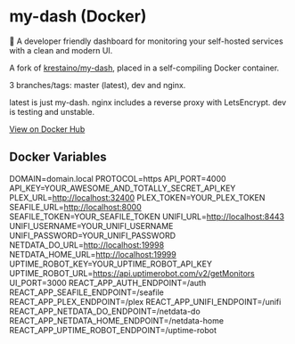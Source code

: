 # my-dash (Docker)

🔢 A developer friendly dashboard for monitoring your self-hosted services with a clean and modern UI.
  
A fork of [krestaino/my-dash](https://github.com/krestaino/my-dash), placed in a self-compiling Docker container.
  
3 branches/tags: master (latest), dev and nginx.
  
latest is just my-dash. nginx includes a reverse proxy with LetsEncrypt. dev is testing and unstable.
  
[View on Docker Hub](https://hub.docker.com/r/lusky3/my-dash)
  
## Docker Variables
  
  DOMAIN=domain.local
  PROTOCOL=https
  API_PORT=4000
  API_KEY=YOUR_AWESOME_AND_TOTALLY_SECRET_API_KEY
  PLEX_URL=<http://localhost:32400>
  PLEX_TOKEN=YOUR_PLEX_TOKEN
  SEAFILE_URL=<http://localhost:8000>
  SEAFILE_TOKEN=YOUR_SEAFILE_TOKEN
  UNIFI_URL=<http://localhost:8443>
  UNIFI_USERNAME=YOUR_UNIFI_USERNAME
  UNIFI_PASSWORD=YOUR_UNIFI_PASSWORD
  NETDATA_DO_URL=<http://localhost:19998>
  NETDATA_HOME_URL=<http://localhost:19999>
  UPTIME_ROBOT_KEY=YOUR_UPTIME_ROBOT_API_KEY
  UPTIME_ROBOT_URL=<https://api.uptimerobot.com/v2/getMonitors>
  UI_PORT=3000
  REACT_APP_AUTH_ENDPOINT=/auth
  REACT_APP_SEAFILE_ENDPOINT=/seafile
  REACT_APP_PLEX_ENDPOINT=/plex
  REACT_APP_UNIFI_ENDPOINT=/unifi
  REACT_APP_NETDATA_DO_ENDPOINT=/netdata-do
  REACT_APP_NETDATA_HOME_ENDPOINT=/netdata-home
  REACT_APP_UPTIME_ROBOT_ENDPOINT=/uptime-robot
